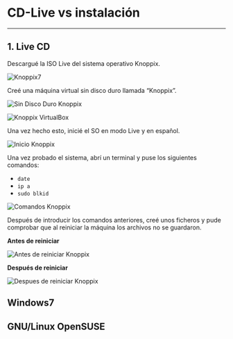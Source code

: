 
# CD-Live vs instalación

---

## 1. Live CD

Descargué la ISO Live del sistema operativo Knoppix.

![Knoppix7](https://github.com/jsuabur/tree/master/idp1819-jorge-suarez/unit/A1_CDLive-vs-Instalacion/images/knoppix.png)

Creé una máquina virtual sin disco duro llamada “Knoppix”.

![Sin Disco Duro Knoppix](https://)

![Knoppix VirtualBox](https://)

Una vez hecho esto, inicié el SO en modo Live y en español.

![Inicio Knoppix](https://)

Una vez probado el sistema, abrí un terminal y puse los siguientes comandos:
* `date`
* `ip a`
* `sudo blkid`

![Comandos Knoppix](https://)

Después de introducir los comandos anteriores, creé unos ficheros y pude comprobar que al reiniciar la máquina los archivos no se guardaron.

**Antes de reiniciar**

![Antes de reiniciar Knoppix](https://)

**Después de reiniciar**

![Despues de reiniciar Knoppix](https://)

## Windows7



## GNU/Linux OpenSUSE
